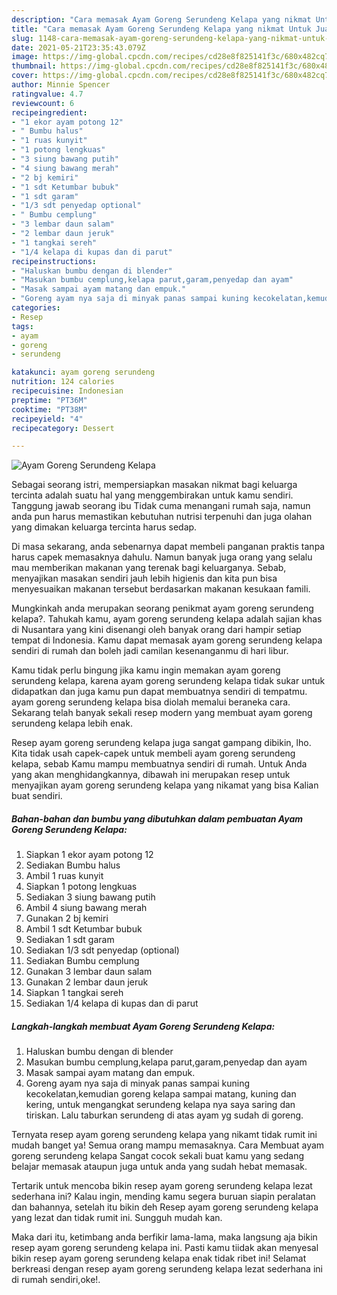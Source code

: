 ```yaml
---
description: "Cara memasak Ayam Goreng Serundeng Kelapa yang nikmat Untuk Jualan"
title: "Cara memasak Ayam Goreng Serundeng Kelapa yang nikmat Untuk Jualan"
slug: 1148-cara-memasak-ayam-goreng-serundeng-kelapa-yang-nikmat-untuk-jualan
date: 2021-05-21T23:35:43.079Z
image: https://img-global.cpcdn.com/recipes/cd28e8f825141f3c/680x482cq70/ayam-goreng-serundeng-kelapa-foto-resep-utama.jpg
thumbnail: https://img-global.cpcdn.com/recipes/cd28e8f825141f3c/680x482cq70/ayam-goreng-serundeng-kelapa-foto-resep-utama.jpg
cover: https://img-global.cpcdn.com/recipes/cd28e8f825141f3c/680x482cq70/ayam-goreng-serundeng-kelapa-foto-resep-utama.jpg
author: Minnie Spencer
ratingvalue: 4.7
reviewcount: 6
recipeingredient:
- "1 ekor ayam potong 12"
- " Bumbu halus"
- "1 ruas kunyit"
- "1 potong lengkuas"
- "3 siung bawang putih"
- "4 siung bawang merah"
- "2 bj kemiri"
- "1 sdt Ketumbar bubuk"
- "1 sdt garam"
- "1/3 sdt penyedap optional"
- " Bumbu cemplung"
- "3 lembar daun salam"
- "2 lembar daun jeruk"
- "1 tangkai sereh"
- "1/4 kelapa di kupas dan di parut"
recipeinstructions:
- "Haluskan bumbu dengan di blender"
- "Masukan bumbu cemplung,kelapa parut,garam,penyedap dan ayam"
- "Masak sampai ayam matang dan empuk."
- "Goreng ayam nya saja di minyak panas sampai kuning kecokelatan,kemudian goreng kelapa sampai matang, kuning dan kering, untuk mengangkat serundeng kelapa nya saya saring dan tiriskan. Lalu taburkan serundeng di atas ayam yg sudah di goreng."
categories:
- Resep
tags:
- ayam
- goreng
- serundeng

katakunci: ayam goreng serundeng 
nutrition: 124 calories
recipecuisine: Indonesian
preptime: "PT36M"
cooktime: "PT38M"
recipeyield: "4"
recipecategory: Dessert

---
```



![Ayam Goreng Serundeng Kelapa](https://img-global.cpcdn.com/recipes/cd28e8f825141f3c/680x482cq70/ayam-goreng-serundeng-kelapa-foto-resep-utama.jpg)

Sebagai seorang istri, mempersiapkan masakan nikmat bagi keluarga tercinta adalah suatu hal yang menggembirakan untuk kamu sendiri. Tanggung jawab seorang ibu Tidak cuma menangani rumah saja, namun anda pun harus memastikan kebutuhan nutrisi terpenuhi dan juga olahan yang dimakan keluarga tercinta harus sedap.

Di masa  sekarang, anda sebenarnya dapat membeli panganan praktis tanpa harus capek memasaknya dahulu. Namun banyak juga orang yang selalu mau memberikan makanan yang terenak bagi keluarganya. Sebab, menyajikan masakan sendiri jauh lebih higienis dan kita pun bisa menyesuaikan makanan tersebut berdasarkan makanan kesukaan famili. 



Mungkinkah anda merupakan seorang penikmat ayam goreng serundeng kelapa?. Tahukah kamu, ayam goreng serundeng kelapa adalah sajian khas di Nusantara yang kini disenangi oleh banyak orang dari hampir setiap tempat di Indonesia. Kamu dapat memasak ayam goreng serundeng kelapa sendiri di rumah dan boleh jadi camilan kesenanganmu di hari libur.

Kamu tidak perlu bingung jika kamu ingin memakan ayam goreng serundeng kelapa, karena ayam goreng serundeng kelapa tidak sukar untuk didapatkan dan juga kamu pun dapat membuatnya sendiri di tempatmu. ayam goreng serundeng kelapa bisa diolah memalui beraneka cara. Sekarang telah banyak sekali resep modern yang membuat ayam goreng serundeng kelapa lebih enak.

Resep ayam goreng serundeng kelapa juga sangat gampang dibikin, lho. Kita tidak usah capek-capek untuk membeli ayam goreng serundeng kelapa, sebab Kamu mampu membuatnya sendiri di rumah. Untuk Anda yang akan menghidangkannya, dibawah ini merupakan resep untuk menyajikan ayam goreng serundeng kelapa yang nikamat yang bisa Kalian buat sendiri.

<!--inarticleads1-->

##### Bahan-bahan dan bumbu yang dibutuhkan dalam pembuatan Ayam Goreng Serundeng Kelapa:

1. Siapkan 1 ekor ayam potong 12
1. Sediakan  Bumbu halus
1. Ambil 1 ruas kunyit
1. Siapkan 1 potong lengkuas
1. Sediakan 3 siung bawang putih
1. Ambil 4 siung bawang merah
1. Gunakan 2 bj kemiri
1. Ambil 1 sdt Ketumbar bubuk
1. Sediakan 1 sdt garam
1. Sediakan 1/3 sdt penyedap (optional)
1. Sediakan  Bumbu cemplung
1. Gunakan 3 lembar daun salam
1. Gunakan 2 lembar daun jeruk
1. Siapkan 1 tangkai sereh
1. Sediakan 1/4 kelapa di kupas dan di parut




<!--inarticleads2-->

##### Langkah-langkah membuat Ayam Goreng Serundeng Kelapa:

1. Haluskan bumbu dengan di blender
1. Masukan bumbu cemplung,kelapa parut,garam,penyedap dan ayam
1. Masak sampai ayam matang dan empuk.
1. Goreng ayam nya saja di minyak panas sampai kuning kecokelatan,kemudian goreng kelapa sampai matang, kuning dan kering, untuk mengangkat serundeng kelapa nya saya saring dan tiriskan. Lalu taburkan serundeng di atas ayam yg sudah di goreng.




Ternyata resep ayam goreng serundeng kelapa yang nikamt tidak rumit ini mudah banget ya! Semua orang mampu memasaknya. Cara Membuat ayam goreng serundeng kelapa Sangat cocok sekali buat kamu yang sedang belajar memasak ataupun juga untuk anda yang sudah hebat memasak.

Tertarik untuk mencoba bikin resep ayam goreng serundeng kelapa lezat sederhana ini? Kalau ingin, mending kamu segera buruan siapin peralatan dan bahannya, setelah itu bikin deh Resep ayam goreng serundeng kelapa yang lezat dan tidak rumit ini. Sungguh mudah kan. 

Maka dari itu, ketimbang anda berfikir lama-lama, maka langsung aja bikin resep ayam goreng serundeng kelapa ini. Pasti kamu tiidak akan menyesal bikin resep ayam goreng serundeng kelapa enak tidak ribet ini! Selamat berkreasi dengan resep ayam goreng serundeng kelapa lezat sederhana ini di rumah sendiri,oke!.

